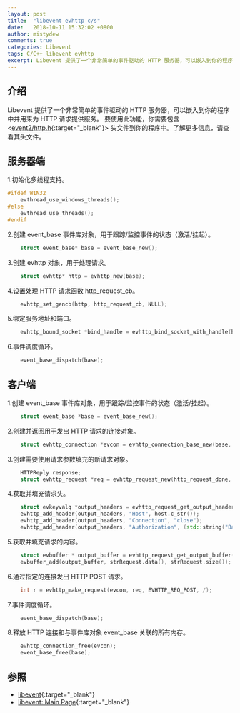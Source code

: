 ```yaml
---
layout: post
title:  "libevent evhttp c/s"
date:   2018-10-11 15:32:02 +0800
author: mistydew
comments: true
categories: Libevent
tags: C/C++ libevent evhttp
excerpt: Libevent 提供了一个非常简单的事件驱动的 HTTP 服务器，可以嵌入到你的程序中并用来为 HTTP 请求提供服务。
---
```

## 介绍

Libevent 提供了一个非常简单的事件驱动的 HTTP 服务器，可以嵌入到你的程序中并用来为 HTTP 请求提供服务。
要使用此功能，你需要包含 <[event2/http.h](http://www.wangafu.net/~nickm/libevent-2.1/doxygen/html/http_8h.html){:target="_blank"}> 头文件到你的程序中。了解更多信息，请查看其头文件。

## 服务器端

1.初始化多线程支持。

```cpp
#ifdef WIN32
    evthread_use_windows_threads();
#else
    evthread_use_threads();
#endif
```

2.创建 event_base 事件库对象，用于跟踪/监控事件的状态（激活/挂起）。

```cpp
    struct event_base* base = event_base_new();
```

3.创建 evhttp 对象，用于处理请求。

```cpp
    struct evhttp* http = evhttp_new(base);
```

4.设置处理 HTTP 请求函数 http_request_cb。

```cpp
    evhttp_set_gencb(http, http_request_cb, NULL);
```

5.绑定服务地址和端口。

```cpp
    evhttp_bound_socket *bind_handle = evhttp_bind_socket_with_handle(http, rpcallowip, rpcport);
```

6.事件调度循环。

```cpp
    event_base_dispatch(base);
```

## 客户端

1.创建 event_base 事件库对象，用于跟踪/监控事件的状态（激活/挂起）。

```cpp
    struct event_base *base = event_base_new();
```

2.创建并返回用于发出 HTTP 请求的连接对象。

```cpp
    struct evhttp_connection *evcon = evhttp_connection_base_new(base, NULL, host.c_str(), port);
```

3.创建需要使用请求参数填充的新请求对象。

```cpp
    HTTPReply response;
    struct evhttp_request *req = evhttp_request_new(http_request_done, (void*)&response);
```

4.获取并填充请求头。

```cpp
    struct evkeyvalq *output_headers = evhttp_request_get_output_headers(req);
    evhttp_add_header(output_headers, "Host", host.c_str());
    evhttp_add_header(output_headers, "Connection", "close");
    evhttp_add_header(output_headers, "Authorization", (std::string("Basic ") + EncodeBase64(strRPCUserColonPass)).c_str());
```

5.获取并填充请求的内容。

```cpp
    struct evbuffer * output_buffer = evhttp_request_get_output_buffer(req);
    evbuffer_add(output_buffer, strRequest.data(), strRequest.size());
```

6.通过指定的连接发出 HTTP POST 请求。

```cpp
    int r = evhttp_make_request(evcon, req, EVHTTP_REQ_POST, /);
```

7.事件调度循环。

```cpp
    event_base_dispatch(base);
```

8.释放 HTTP 连接和与事件库对象 event_base 关联的所有内存。

```cpp
    evhttp_connection_free(evcon);
    event_base_free(base);
```

## 参照

* [libevent](http://libevent.org){:target="_blank"}
* [libevent: Main Page](http://www.wangafu.net/~nickm/libevent-2.1/doxygen/html/){:target="_blank"}
